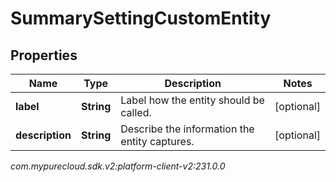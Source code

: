 # SummarySettingCustomEntity


## Properties

| Name | Type | Description | Notes |
| ------------ | ------------- | ------------- | ------------- |
| **label** | **String** | Label how the entity should be called. |  [optional] |
| **description** | **String** | Describe the information the entity captures. |  [optional] |




_com.mypurecloud.sdk.v2:platform-client-v2:231.0.0_
